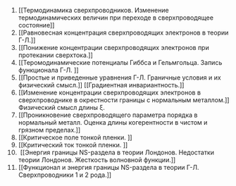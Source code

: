 1. [[Термодинамика сверхпроводников. Изменение термодинамических величин при переходе в сверхпроводящее состояние]]
2. [[Равновесная концентрация сверхпроводящих электронов в теории Г-Л.]]
3. [[Понижение концентрации сверхпроводящих электронов при протекании сверхтока.]]
4. [[Теромодинамические потенциалы Гиббса и Гельмгольца. Запись функционала Г-Л. ]]
5. [[Простые и приведенные уравнения Г-Л. Граничные условия и их физический смысл.]] [[Градиентная инвариантность.]] 
6. [[Изменение концентрации сверхпроводящих электронов в сверхпроводнике в окрестности границы с нормальным металлом.]] Физический смысл длины ξ. 
7. [[Проникновение сверхпроводящего параметра порядка в нормальный металл. Оценка длины когерентности в чистом и грязном пределах.]]
8. [[Критическое поле тонкой пленки. ]] 
9. [[Критический ток тонкой пленки. ]] 
10.  [[Энергия границы NS-раздела в теории Лондонов. Недостатки теории Лондонов. Жесткость волновной функции.]]
11. [[Функционал и энергия границы NS-раздела в теории Г-Л. Сверхпроводники 1 и 2 рода.]]

